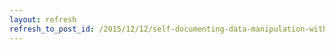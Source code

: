 ```yaml
---
layout: refresh
refresh_to_post_id: /2015/12/12/self-documenting-data-manipulation-with-r-markdown
---
```

